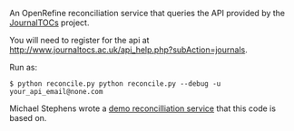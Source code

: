 An OpenRefine reconciliation service that queries the API provided by the [JournalTOCs](http://www.journaltocs.ac.uk/api_help.php?subAction=journals) project.

You will need to register for the api at http://www.journaltocs.ac.uk/api_help.php?subAction=journals.

Run as:
~~~~
$ python reconcile.py python reconcile.py --debug -u your_api_email@none.com
~~~~

Michael Stephens wrote a [demo reconcilliation service](https://github.com/mikejs/reconcile-demo) that this code is based on.

